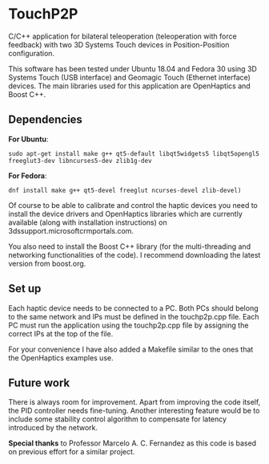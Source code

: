 # TouchP2P

C/C++ application for bilateral teleoperation (teleoperation with force feedback) with two 3D Systems Touch devices in Position-Position configuration.

This software has been tested under Ubuntu 18.04 and Fedora 30 using 3D Systems Touch (USB interface) and Geomagic Touch (Ethernet interface) devices. The main libraries used for this application are OpenHaptics and Boost C++.

## Dependencies
**For Ubuntu**:
```
sudo apt-get install make g++ qt5-default libqt5widgets5 libqt5opengl5 freeglut3-dev libncurses5-dev zlib1g-dev
```
**For Fedora**:
```
dnf install make g++ qt5-devel freeglut ncurses-devel zlib-devel)
```
Of course to be able to calibrate and control the haptic devices you need to install the device drivers and OpenHaptics libraries which are currently available (along with installation instructions) on 3dssupport.microsoftcrmportals.com.

You also need to install the Boost C++ library (for the multi-threading and networking functionalities of the code). I recommend downloading the latest version from boost.org.

## Set up
Each haptic device needs to be connected to a PC. Both PCs should belong to the same network and IPs must be defined in the touchp2p.cpp file. Each PC must run the application using the touchp2p.cpp file by assigning the correct IPs at the top of the file.

For your convenience I have also added a Makefile similar to the ones that the OpenHaptics examples use.

## Future work

There is always room for improvement. Apart from improving the code itself, the PID controller needs fine-tuning.
Another interesting feature would be to include some stability control algorithm to compensate for latency introduced by the network.

**Special thanks** to Professor Marcelo A. C. Fernandez as this code is based on previous effort for a similar project.
